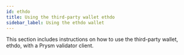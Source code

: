 ```yaml
---
id: ethdo
title: Using the third-party wallet ethdo 
sidebar_label: Using the ethdo wallet
---
```


This section includes instructions on how to use the third-party wallet, ethdo, with a Prysm validator client.
